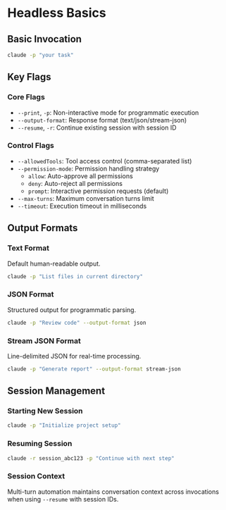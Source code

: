 # Headless Basics

## Basic Invocation
```bash
claude -p "your task"
```

## Key Flags

### Core Flags
- `--print`, `-p`: Non-interactive mode for programmatic execution
- `--output-format`: Response format (text/json/stream-json)
- `--resume`, `-r`: Continue existing session with session ID

### Control Flags
- `--allowedTools`: Tool access control (comma-separated list)
- `--permission-mode`: Permission handling strategy
  - `allow`: Auto-approve all permissions
  - `deny`: Auto-reject all permissions
  - `prompt`: Interactive permission requests (default)
- `--max-turns`: Maximum conversation turns limit
- `--timeout`: Execution timeout in milliseconds

## Output Formats

### Text Format
Default human-readable output.

```bash
claude -p "List files in current directory"
```

### JSON Format
Structured output for programmatic parsing.

```bash
claude -p "Review code" --output-format json
```

### Stream JSON Format
Line-delimited JSON for real-time processing.

```bash
claude -p "Generate report" --output-format stream-json
```

## Session Management

### Starting New Session
```bash
claude -p "Initialize project setup"
```

### Resuming Session
```bash
claude -r session_abc123 -p "Continue with next step"
```

### Session Context
Multi-turn automation maintains conversation context across invocations when using `--resume` with session IDs.